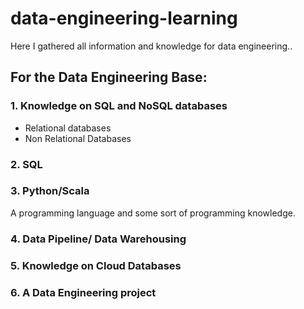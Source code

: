 # data-engineering-learning
Here I gathered all information and knowledge for data engineering..
## For the Data Engineering Base:
### 1. Knowledge on SQL and NoSQL databases
- Relational databases
- Non Relational Databases

### 2. SQL

### 3. Python/Scala
A programming language and some sort of programming knowledge.

### 4. Data Pipeline/ Data Warehousing

### 5. Knowledge on Cloud Databases

### 6. A Data Engineering project
